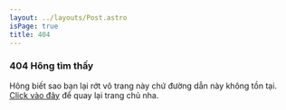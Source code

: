 ```yaml
---
layout: ../layouts/Post.astro
isPage: true
title: 404
---
```


### 404 Hông tìm thấy

Hông biết sao bạn lại rớt vô trang này chứ đường dẫn này không tồn tại. [Click vào đây](/) để quay lại trang chủ nha.
